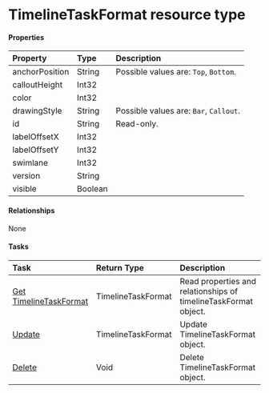 # TimelineTaskFormat resource type



#### Properties
| Property	   | Type	|Description|
|:---------------|:--------|:----------|
|anchorPosition|String| Possible values are: `Top`, `Bottom`.|
|calloutHeight|Int32||
|color|Int32||
|drawingStyle|String| Possible values are: `Bar`, `Callout`.|
|id|String| Read-only.|
|labelOffsetX|Int32||
|labelOffsetY|Int32||
|swimlane|Int32||
|version|String||
|visible|Boolean||

#### Relationships
None


#### Tasks

| Task		   | Return Type	|Description|
|:---------------|:--------|:----------|
|[Get TimelineTaskFormat](../api/timelinetaskformat_get.md) | TimelineTaskFormat |Read properties and relationships of timelineTaskFormat object.|
|[Update](../api/timelinetaskformat_update.md) | TimelineTaskFormat	|Update TimelineTaskFormat object. |
|[Delete](../api/timelinetaskformat_delete.md) | Void	|Delete TimelineTaskFormat object. |
